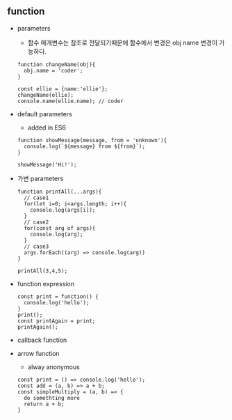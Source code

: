 
## function

* parameters
  - 함수 매개변수는 참조로 전달되기때문에 함수에서 변경은 obj name 변경이 가능하다.
  ```
  function changeName(obj){
    obj.name = 'coder';
  }

  const ellie = {name:'ellie'};
  changeName(ellie);
  console.name(ellie.name); // coder
  ```

* default parameters
  - added in ES6
  ```
  function showMessage(message, from = 'unknown'){
    console.log(`${message} from ${from}`);
  }

  showMessage('Hi!');
  ```

* 가변 parameters
  ```
  function printAll(...args){
    // case1
    for(let i=0; i<args.length; i++){
      console.log(args[i]);
    }
    // case2
    for(const arg of args){
      console.log(arg);
    }
    // case3
    args.forEach((arg) => console.log(arg))
  }

  printAll(3,4,5);
  ```

* function expression
  ```
  const print = function() {
    console.log('hello');
  }
  print();
  const printAgain = print;
  printAgain();
  ```

* callback function

* arrow function
  - alway anonymous
  ```
  const print = () => console.log('hello');
  const add = (a, b) => a + b;
  const simpleMultiply = (a, b) => {
    do somethting more
    return a + b;
  }
  ```
